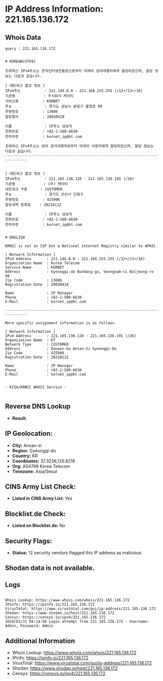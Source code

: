 # IP Address Information: 221.165.136.172

## Whois Data
```
query : 221.165.136.172


# KOREAN(UTF8)

조회하신 IPv4주소는 한국인터넷진흥원으로부터 아래의 관리대행자에게 할당되었으며, 할당 정보는 다음과 같습니다.

[ 네트워크 할당 정보 ]
IPv4주소           : 221.144.0.0 - 221.168.255.255 (/12+/13+/16)
기관명             : 주식회사 케이티
서비스명           : KORNET
주소               : 경기도 성남시 분당구 불정로 90
우편번호           : 13606
할당일자           : 20030418

이름               : IP주소 담당자
전화번호           : +82-2-500-6630
전자우편           : kornet_ip@kt.com

조회하신 IPv4주소는 위의 관리대행자로부터 아래의 사용자에게 할당되었으며, 할당 정보는 다음과 같습니다.
--------------------------------------------------------------------------------


[ 네트워크 할당 정보 ]
IPv4주소           : 221.165.136.128 - 221.165.136.191 (/26)
기관명             : (주) 케이티
네트워크 구분      : CUSTOMER
주소               : 경기도 안산시 단원구
우편번호           : 425906
할당내역 등록일    : 20210112

이름               : IP주소 담당자
전화번호           : +82-2-500-6630
전자우편           : kornet_ip@kt.com


# ENGLISH

KRNIC is not an ISP but a National Internet Registry similar to APNIC.

[ Network Information ]
IPv4 Address       : 221.144.0.0 - 221.168.255.255 (/12+/13+/16)
Organization Name  : Korea Telecom
Service Name       : KORNET
Address            : Gyeonggi-do Bundang-gu, Seongnam-si Buljeong-ro 90
Zip Code           : 13606
Registration Date  : 20030418

Name               : IP Manager
Phone              : +82-2-500-6630
E-Mail             : kornet_ip@kt.com

--------------------------------------------------------------------------------

More specific assignment information is as follows.

[ Network Information ]
IPv4 Address       : 221.165.136.128 - 221.165.136.191 (/26)
Organization Name  : KT
Network Type       : CUSTOMER
Address            : Danwon-Gu Ansan-Si Gyeonggi-Do
Zip Code           : 425906
Registration Date  : 20210112

Name               : IP Manager
Phone              : +82-2-500-6630
E-Mail             : kornet_ip@kt.com


- KISA/KRNIC WHOIS Service -


```
## Reverse DNS Lookup
- **Result:** 

## IP Geolocation:
- **City:** Ansan-si
- **Region:** Gyeonggi-do
- **Country:** KR
- **Coordinates:** 37.3236,126.8219
- **Org:** AS4766 Korea Telecom
- **Timezone:** Asia/Seoul

## CINS Army List Check:
- **Listed in CINS Army List:** 
Yes

## Blocklist.de Check:
- **Listed on Blocklist.de:** 
No

## Security Flags:
- **Status:** 12 security vendors flagged this IP address as malicious

## Shodan data is not available.

## Logs
```

Whois Lookup: https://www.whois.com/whois/221.165.136.172
IPinfo: https://ipinfo.io/221.165.136.172
VirusTotal: https://www.virustotal.com/gui/ip-address/221.165.136.172
Shodan: https://www.shodan.io/host/221.165.136.172
Censys: https://censys.io/ipv4/221.165.136.172
2024/01/31 04:14:58 Login attempt from 221.165.136.172 - Username: Admin, Password: Admin

```
## Additional Information
- Whois Lookup: https://www.whois.com/whois/221.165.136.172
- IPinfo: https://ipinfo.io/221.165.136.172
- VirusTotal: https://www.virustotal.com/gui/ip-address/221.165.136.172
- Shodan: https://www.shodan.io/host/221.165.136.172
- Censys: https://censys.io/ipv4/221.165.136.172

